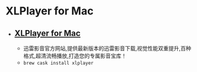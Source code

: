 # XLPlayer for Mac
- [XLPlayer for Mac](https://video.xunlei.com/mac.html)
  -  
  - 迅雷影音官方网站,提供最新版本的迅雷影音下载,视觉性能双重提升,百种格式,超清流畅播放,打造您的专属影音宝库！
  - `brew cask install xlplayer`
